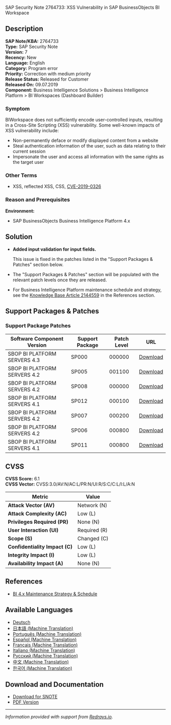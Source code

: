 SAP Security Note 2764733: XSS Vulnerability in SAP BusinessObjects BI Workspace

## Description

**SAP Note/KBA:** 2764733  
**Type:** SAP Security Note  
**Version:** 7  
**Recency:** New  
**Language:** English  
**Category:** Program error  
**Priority:** Correction with medium priority  
**Release Status:** Released for Customer  
**Released On:** 09.07.2019  
**Component:** Business Intelligence Solutions > Business Intelligence Platform > BI Workspaces (Dashboard Builder)

### Symptom

BIWorkspace does not sufficiently encode user-controlled inputs, resulting in a Cross-Site Scripting (XSS) vulnerability. Some well-known impacts of XSS vulnerability include:

- Non-permanently deface or modify displayed content from a website
- Steal authentication information of the user, such as data relating to their current session
- Impersonate the user and access all information with the same rights as the target user

### Other Terms

- XSS, reflected XSS, CSS, [CVE-2019-0326](https://cve.mitre.org/cgi-bin/cvename.cgi?name=CVE-2019-0326)

### Reason and Prerequisites

**Environment:**

- SAP BusinessObjects Business Intelligence Platform 4.x

## Solution

- **Added input validation for input fields.**
  
  This issue is fixed in the patches listed in the "Support Packages & Patches" section below.

- The "Support Packages & Patches" section will be populated with the relevant patch levels once they are released.

- For Business Intelligence Platform maintenance schedule and strategy, see the [Knowledge Base Article 2144559](https://me.sap.com/notes/2144559) in the References section.

## Support Packages & Patches

### Support Package Patches

| Software Component Version            | Support Package | Patch Level | URL                                                                                                                                                                                     |
|---------------------------------------|------------------|-------------|-----------------------------------------------------------------------------------------------------------------------------------------------------------------------------------------|
| SBOP BI PLATFORM SERVERS 4.3           | SP000            | 000000      | [Download](https://me.sap.com/softwarecenter/template/products/_APP=00200682500000001943&_EVENT=DISPHIER&HEADER=Y&FUNCTIONBAR=N&EVENT=TREE&NE=NAVIGATE&ENR=73555000100200006622&V=MAINT) |
| SBOP BI PLATFORM SERVERS 4.2           | SP005            | 001100      | [Download](https://me.sap.com/softwarecenter/template/products/_APP=00200682500000001943&_EVENT=DISPHIER&HEADER=Y&FUNCTIONBAR=N&EVENT=TREE&NE=NAVIGATE&ENR=73555000100200001041&V=MAINT) |
| SBOP BI PLATFORM SERVERS 4.2           | SP008            | 000000      | [Download](https://me.sap.com/softwarecenter/template/products/_APP=00200682500000001943&_EVENT=DISPHIER&HEADER=Y&FUNCTIONBAR=N&EVENT=TREE&NE=NAVIGATE&ENR=73555000100200001041&V=MAINT) |
| SBOP BI PLATFORM SERVERS 4.1           | SP012            | 000100      | [Download](https://me.sap.com/softwarecenter/template/products/_APP=00200682500000001943&_EVENT=DISPHIER&HEADER=Y&FUNCTIONBAR=N&EVENT=TREE&NE=NAVIGATE&ENR=67838200100200019009&V=MAINT) |
| SBOP BI PLATFORM SERVERS 4.2           | SP007            | 000200      | [Download](https://me.sap.com/softwarecenter/template/products/_APP=00200682500000001943&_EVENT=DISPHIER&HEADER=Y&FUNCTIONBAR=N&EVENT=TREE&NE=NAVIGATE&ENR=73555000100200001041&V=MAINT) |
| SBOP BI PLATFORM SERVERS 4.2           | SP006            | 000800      | [Download](https://me.sap.com/softwarecenter/template/products/_APP=00200682500000001943&_EVENT=DISPHIER&HEADER=Y&FUNCTIONBAR=N&EVENT=TREE&NE=NAVIGATE&ENR=73555000100200001041&V=MAINT) |
| SBOP BI PLATFORM SERVERS 4.1           | SP011            | 000800      | [Download](https://me.sap.com/softwarecenter/template/products/_APP=00200682500000001943&_EVENT=DISPHIER&HEADER=Y&FUNCTIONBAR=N&EVENT=TREE&NE=NAVIGATE&ENR=67838200100200019009&V=MAINT) |

## CVSS

**CVSS Score:** 6.1  
**CVSS Vector:** CVSS:3.0/AV:N/AC:L/PR:N/UI:R/S:C/C:L/I:L/A:N

| Metric                     | Value           |
|----------------------------|-----------------|
| **Attack Vector (AV)**     | Network (N)     |
| **Attack Complexity (AC)** | Low (L)         |
| **Privileges Required (PR)** | None (N)      |
| **User Interaction (UI)** | Required (R)    |
| **Scope (S)**              | Changed (C)     |
| **Confidentiality Impact (C)** | Low (L)    |
| **Integrity Impact (I)**   | Low (L)         |
| **Availability Impact (A)** | None (N)       |

## References

- [BI 4.x Maintenance Strategy & Schedule](https://me.sap.com/notes/2144559)

## Available Languages

- [Deutsch](https://me.sap.com/notes/0002764733/D)
- [日本語 (Machine Translation)](https://me.sap.com/notes/0002764733/J)
- [Português (Machine Translation)](https://me.sap.com/notes/0002764733/P)
- [Español (Machine Translation)](https://me.sap.com/notes/0002764733/S)
- [Français (Machine Translation)](https://me.sap.com/notes/0002764733/F)
- [Italiano (Machine Translation)](https://me.sap.com/notes/0002764733/I)
- [Русский (Machine Translation)](https://me.sap.com/notes/0002764733/R)
- [中文 (Machine Translation)](https://me.sap.com/notes/0002764733/1)
- [한국어 (Machine Translation)](https://me.sap.com/notes/0002764733/3)

## Download and Documentation

- [Download for SNOTE](https://notesdownloads.sap.com/note/0040000001232722019)
- [PDF Version](https://userapps.support.sap.com/sap/support/sfm/notes/print/0002764733?language=en-US&token=F1D3AA02358266B363C7061A09C70278)

---

*Information provided with support from [Redrays.io](https://redrays.io).*